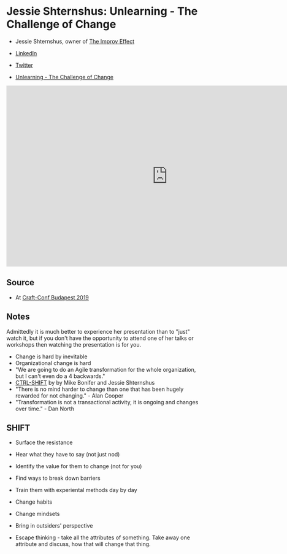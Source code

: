 # Jessie Shternshus: Unlearning - The Challenge of Change

* Jessie Shternshus, owner of [The Improv Effect](https://improveffect.com/)
* [LinkedIn](https://www.linkedin.com/in/jessie-shternshus-04765a11/)
* [Twitter](https://twitter.com/TheImprovEffect)

* [Unlearning - The Challenge of Change](https://www.youtube.com/watch?v=rfPRPoY6cIY)

<iframe width="840" height="472" src="https://www.youtube.com/embed/rfPRPoY6cIY"
frameborder="0"
allow="accelerometer; autoplay; encrypted-media; gyroscope; picture-in-picture"
allowfullscreen>
</iframe>

## Source

* At [Craft-Conf Budapest 2019](https://craft-conf.com/)

## Notes

Admittedly it is much better to experience her presentation than to "just" watch it, but if you don't have the
opportunity to attend one of her talks or workshops then watching the presentation is for you.


* Change is hard by inevitable
* Organizational change is hard
* "We are going to do an Agile transformation for the whole organization, but I can't even do a 4 backwards."
* [CTRL-SHIFT](https://www.amazon.com/CTRL-SHIFT-Mike-Bonifer/dp/0986296597) by by Mike Bonifer and Jessie Shternshus
* "There is no mind harder to change than one that has been hugely rewarded for not changing." - Alan Cooper
* "Transformation is not a transactional activity, it is ongoing and changes over time." - Dan North


## SHIFT

* Surface the resistance
* Hear what they have to say (not just nod)
* Identify the value for them to change (not for you)
* Find ways to break down barriers
* Train them with experiental methods day by day



* Change habits
* Change mindsets
* Bring in outsiders' perspective

* Escape thinking - take all the attributes of something. Take away one attribute and discuss, how that will change that thing.


